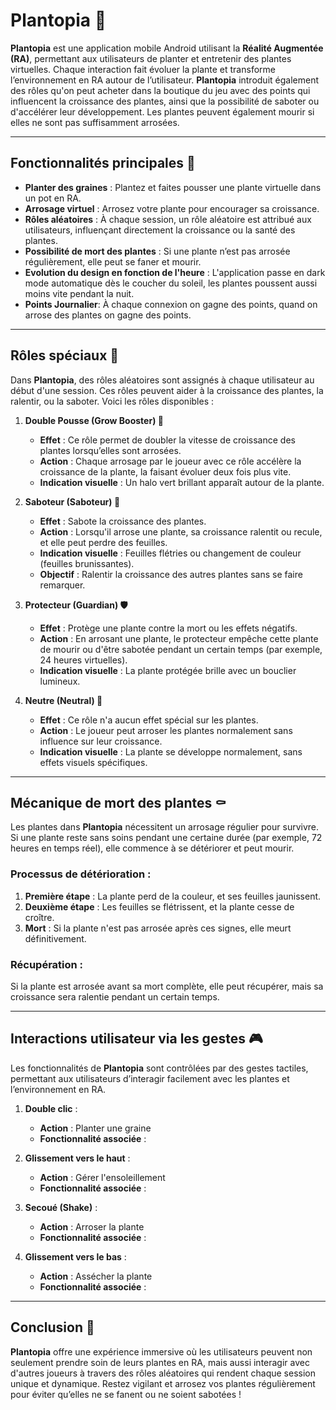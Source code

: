 # Plantopia 🌱

**Plantopia** est une application mobile Android utilisant la **Réalité Augmentée (RA)**, permettant aux utilisateurs de planter et entretenir des plantes virtuelles. Chaque interaction fait évoluer la plante et transforme l’environnement en RA autour de l’utilisateur. **Plantopia** introduit également des rôles qu'on peut acheter dans la boutique du jeu avec des points qui influencent la croissance des plantes, ainsi que la possibilité de saboter ou d'accélérer leur développement. Les plantes peuvent également mourir si elles ne sont pas suffisamment arrosées.

---

## Fonctionnalités principales 🌿

- **Planter des graines** : Plantez et faites pousser une plante virtuelle dans un pot en RA.
- **Arrosage virtuel** : Arrosez votre plante pour encourager sa croissance.
- **Rôles aléatoires** : À chaque session, un rôle aléatoire est attribué aux utilisateurs, influençant directement la croissance ou la santé des plantes.
- **Possibilité de mort des plantes** : Si une plante n’est pas arrosée régulièrement, elle peut se faner et mourir.
- **Evolution du design en fonction de l'heure** : L'application passe en dark mode automatique dès le coucher du soleil, les plantes poussent aussi moins vite pendant la nuit.
- **Points Journalier**: À chaque connexion on gagne des points, quand on arrose des plantes on gagne des points. 


---

## Rôles spéciaux 🌟

Dans **Plantopia**, des rôles aléatoires sont assignés à chaque utilisateur au début d'une session. Ces rôles peuvent aider à la croissance des plantes, la ralentir, ou la saboter. Voici les rôles disponibles :

1. **Double Pousse (Grow Booster) 🌿**
   - **Effet** : Ce rôle permet de doubler la vitesse de croissance des plantes lorsqu’elles sont arrosées.
   - **Action** : Chaque arrosage par le joueur avec ce rôle accélère la croissance de la plante, la faisant évoluer deux fois plus vite.
   - **Indication visuelle** : Un halo vert brillant apparaît autour de la plante.

2. **Saboteur (Saboteur) 🛑**
   - **Effet** : Sabote la croissance des plantes.
   - **Action** : Lorsqu'il arrose une plante, sa croissance ralentit ou recule, et elle peut perdre des feuilles.
   - **Indication visuelle** : Feuilles flétries ou changement de couleur (feuilles brunissantes).
   - **Objectif** : Ralentir la croissance des autres plantes sans se faire remarquer.

3. **Protecteur (Guardian) 🛡️**
   - **Effet** : Protège une plante contre la mort ou les effets négatifs.
   - **Action** : En arrosant une plante, le protecteur empêche cette plante de mourir ou d'être sabotée pendant un certain temps (par exemple, 24 heures virtuelles).
   - **Indication visuelle** : La plante protégée brille avec un bouclier lumineux.

4. **Neutre (Neutral) 🌾**
   - **Effet** : Ce rôle n'a aucun effet spécial sur les plantes.
   - **Action** : Le joueur peut arroser les plantes normalement sans influence sur leur croissance.
   - **Indication visuelle** : La plante se développe normalement, sans effets visuels spécifiques.

---

## Mécanique de mort des plantes ⚰️

Les plantes dans **Plantopia** nécessitent un arrosage régulier pour survivre. Si une plante reste sans soins pendant une certaine durée (par exemple, 72 heures en temps réel), elle commence à se détériorer et peut mourir.

### Processus de détérioration :
1. **Première étape** : La plante perd de la couleur, et ses feuilles jaunissent.
2. **Deuxième étape** : Les feuilles se flétrissent, et la plante cesse de croître.
3. **Mort** : Si la plante n'est pas arrosée après ces signes, elle meurt définitivement.

### Récupération :
Si la plante est arrosée avant sa mort complète, elle peut récupérer, mais sa croissance sera ralentie pendant un certain temps.

---

## Interactions utilisateur via les gestes 🎮

Les fonctionnalités de **Plantopia** sont contrôlées par des gestes tactiles, permettant aux utilisateurs d’interagir facilement avec les plantes et l’environnement en RA.

1. **Double clic** :
   - **Action** : Planter une graine
   - **Fonctionnalité associée** : 

2. **Glissement vers le haut** :
   - **Action** : Gérer l'ensoleillement 
   - **Fonctionnalité associée** : 

3. **Secoué (Shake)** :
   - **Action** : Arroser la plante
   - **Fonctionnalité associée** :

4. **Glissement vers le bas** :
   - **Action** : Assécher la plante
   - **Fonctionnalité associée** :
---

## Conclusion 🌸

**Plantopia** offre une expérience immersive où les utilisateurs peuvent non seulement prendre soin de leurs plantes en RA, mais aussi interagir avec d'autres joueurs à travers des rôles aléatoires qui rendent chaque session unique et dynamique. Restez vigilant et arrosez vos plantes régulièrement pour éviter qu’elles ne se fanent ou ne soient sabotées !
